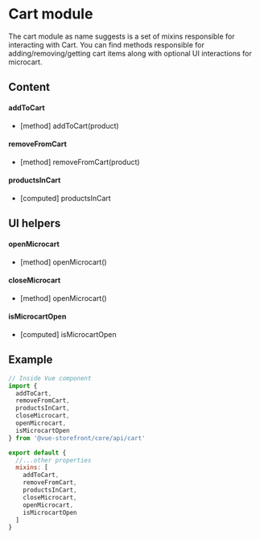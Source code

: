 # Cart module

The cart module as name suggests is a set of mixins responsible for interacting with Cart. You can find methods responsible for adding/removing/getting cart items along with optional UI interactions for microcart.

## Content

#### addToCart
- [method] addToCart(product)

#### removeFromCart
- [method] removeFromCart(product)

#### productsInCart
- [computed] productsInCart

## UI helpers

#### openMicrocart
- [method] openMicrocart()

#### closeMicrocart
- [method] openMicrocart()

#### isMicrocartOpen
- [computed] isMicrocartOpen

## Example

````javascript
// Inside Vue component
import {
  addToCart,
  removeFromCart,
  productsInCart,
  closeMicrocart,
  openMicrocart,
  isMicrocartOpen
} from '@vue-storefront/core/api/cart'

export default {
  //...other properties
  mixins: [
    addToCart,
    removeFromCart,
    productsInCart,
    closeMicrocart,
    openMicrocart,
    isMicrocartOpen
  ]
}
````
